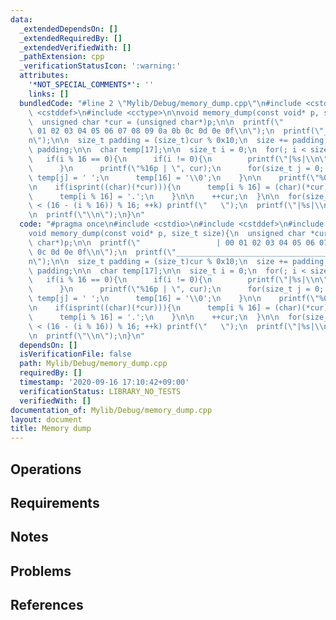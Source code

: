 ```yaml
---
data:
  _extendedDependsOn: []
  _extendedRequiredBy: []
  _extendedVerifiedWith: []
  _pathExtension: cpp
  _verificationStatusIcon: ':warning:'
  attributes:
    '*NOT_SPECIAL_COMMENTS*': ''
    links: []
  bundledCode: "#line 2 \"Mylib/Debug/memory_dump.cpp\"\n#include <cstdio>\n#include\
    \ <cstddef>\n#include <cctype>\n\nvoid memory_dump(const void* p, size_t size){\n\
    \  unsigned char *cur = (unsigned char*)p;\n\n  printf(\"                 | 00\
    \ 01 02 03 04 05 06 07 08 09 0a 0b 0c 0d 0e 0f\\n\");\n  printf(\"__________________________________________________________________\\\
    n\");\n\n  size_t padding = (size_t)cur % 0x10;\n  size += padding;\n  cur -=\
    \ padding;\n\n  char temp[17];\n\n  size_t i = 0;\n  for(; i < size; ++i){\n \
    \   if(i % 16 == 0){\n      if(i != 0){\n        printf(\"|%s|\\n\", temp);\n\
    \      }\n      printf(\"%16p | \", cur);\n      for(size_t j = 0; j < 16; ++j)\
    \ temp[j] = ' ';\n      temp[16] = '\\0';\n    }\n\n    printf(\"%02x \", (int)(*cur));\n\
    \n    if(isprint((char)(*cur))){\n      temp[i % 16] = (char)(*cur);\n    }else{\n\
    \      temp[i % 16] = '.';\n    }\n\n    ++cur;\n  }\n\n  for(size_t k = 0; k\
    \ < (16 - (i % 16)) % 16; ++k) printf(\"   \");\n  printf(\"|%s|\\n\", temp);\n\
    \n  printf(\"\\n\");\n}\n"
  code: "#pragma once\n#include <cstdio>\n#include <cstddef>\n#include <cctype>\n\n\
    void memory_dump(const void* p, size_t size){\n  unsigned char *cur = (unsigned\
    \ char*)p;\n\n  printf(\"                 | 00 01 02 03 04 05 06 07 08 09 0a 0b\
    \ 0c 0d 0e 0f\\n\");\n  printf(\"__________________________________________________________________\\\
    n\");\n\n  size_t padding = (size_t)cur % 0x10;\n  size += padding;\n  cur -=\
    \ padding;\n\n  char temp[17];\n\n  size_t i = 0;\n  for(; i < size; ++i){\n \
    \   if(i % 16 == 0){\n      if(i != 0){\n        printf(\"|%s|\\n\", temp);\n\
    \      }\n      printf(\"%16p | \", cur);\n      for(size_t j = 0; j < 16; ++j)\
    \ temp[j] = ' ';\n      temp[16] = '\\0';\n    }\n\n    printf(\"%02x \", (int)(*cur));\n\
    \n    if(isprint((char)(*cur))){\n      temp[i % 16] = (char)(*cur);\n    }else{\n\
    \      temp[i % 16] = '.';\n    }\n\n    ++cur;\n  }\n\n  for(size_t k = 0; k\
    \ < (16 - (i % 16)) % 16; ++k) printf(\"   \");\n  printf(\"|%s|\\n\", temp);\n\
    \n  printf(\"\\n\");\n}\n"
  dependsOn: []
  isVerificationFile: false
  path: Mylib/Debug/memory_dump.cpp
  requiredBy: []
  timestamp: '2020-09-16 17:10:42+09:00'
  verificationStatus: LIBRARY_NO_TESTS
  verifiedWith: []
documentation_of: Mylib/Debug/memory_dump.cpp
layout: document
title: Memory dump
---
```


## Operations

## Requirements

## Notes

## Problems

## References
